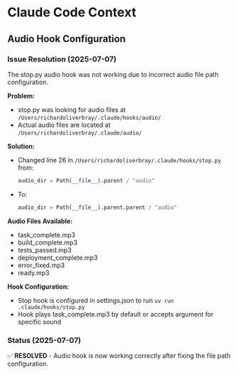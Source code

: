 # Claude Code Context

## Audio Hook Configuration

### Issue Resolution (2025-07-07)
The stop.py audio hook was not working due to incorrect audio file path configuration.

**Problem:** 
- stop.py was looking for audio files at `/Users/richardoliverbray/.claude/hooks/audio/`
- Actual audio files are located at `/Users/richardoliverbray/.claude/audio/`

**Solution:**
- Changed line 26 in `/Users/richardoliverbray/.claude/hooks/stop.py` from:
  ```python
  audio_dir = Path(__file__).parent / "audio"
  ```
- To:
  ```python
  audio_dir = Path(__file__).parent.parent / "audio"
  ```

**Audio Files Available:**
- task_complete.mp3
- build_complete.mp3  
- tests_passed.mp3
- deployment_complete.mp3
- error_fixed.mp3
- ready.mp3

**Hook Configuration:**
- Stop hook is configured in settings.json to run `uv run .claude/hooks/stop.py`
- Hook plays task_complete.mp3 by default or accepts argument for specific sound

### Status (2025-07-07)
✅ **RESOLVED** - Audio hook is now working correctly after fixing the file path configuration.